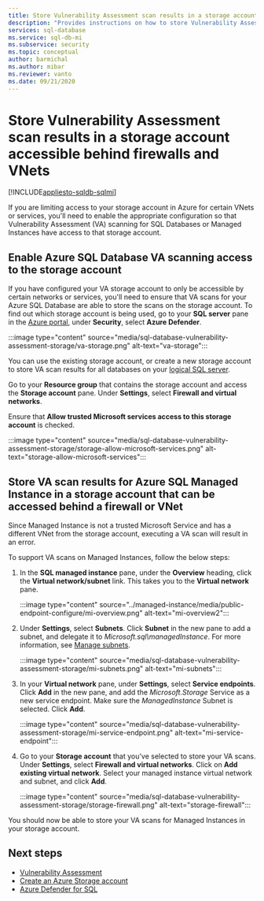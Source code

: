 ```yaml
---
title: Store Vulnerability Assessment scan results in a storage account accessible behind firewalls and VNets
description: "Provides instructions on how to store Vulnerability Assessment (VA) scans in a storage account that can be accessed through a firewall or a VNet"
services: sql-database
ms.service: sql-db-mi
ms.subservice: security
ms.topic: conceptual
author: barmichal
ms.author: mibar
ms.reviewer: vanto
ms.date: 09/21/2020
---
```


# Store Vulnerability Assessment scan results in a storage account accessible behind firewalls and VNets
[!INCLUDE[appliesto-sqldb-sqlmi](../includes/appliesto-sqldb-sqlmi.md)]

If you are limiting access to your storage account in Azure for certain VNets or services, you'll need to enable the appropriate configuration so that Vulnerability Assessment (VA) scanning for SQL Databases or Managed Instances have access to that storage account.

## Enable Azure SQL Database VA scanning access to the storage account

If you have configured your VA storage account to only be accessible by certain networks or services, you'll need to ensure that VA scans for your Azure SQL Database are able to store the scans on the storage account. To find out which storage account is being used, go to your **SQL server** pane in the [Azure portal](https://portal.azure.com), under **Security**, select **Azure Defender**.

:::image type="content" source="media/sql-database-vulnerability-assessment-storage/va-storage.png" alt-text="va-storage":::

You can use the existing storage account, or create a new storage account to store VA scan results for all databases on your [logical SQL server](logical-servers.md).

Go to your **Resource group** that contains the storage account and access the **Storage account** pane. Under **Settings**, select **Firewall and virtual networks**.

Ensure that **Allow trusted Microsoft services access to this storage account** is checked.

:::image type="content" source="media/sql-database-vulnerability-assessment-storage/storage-allow-microsoft-services.png" alt-text="storage-allow-microsoft-services":::

## Store VA scan results for Azure SQL Managed Instance in a storage account that can be accessed behind a firewall or VNet

Since Managed Instance is not a trusted Microsoft Service and has a different VNet from the storage account, executing a VA scan will result in an error.

To support VA scans on Managed Instances, follow the below steps:

1. In the **SQL managed instance** pane, under the **Overview** heading, click the **Virtual network/subnet** link. This takes you to the **Virtual network** pane.

   :::image type="content" source="../managed-instance/media/public-endpoint-configure/mi-overview.png" alt-text="mi-overview2":::

1. Under **Settings**, select **Subnets**. Click **Subnet** in the new pane to add a subnet, and delegate it to *Microsoft.sql\managedInstance*. For more information, see [Manage subnets](../../virtual-network/virtual-network-manage-subnet.md).

   :::image type="content" source="media/sql-database-vulnerability-assessment-storage/mi-subnets.png" alt-text="mi-subnets":::

1. In your **Virtual network** pane, under **Settings**, select **Service endpoints**. Click **Add** in the new pane, and add the *Microsoft.Storage* Service as a new service endpoint. Make sure the *ManagedInstance* Subnet is selected. Click **Add**.

   :::image type="content" source="media/sql-database-vulnerability-assessment-storage/mi-service-endpoint.png" alt-text="mi-service-endpoint":::

1. Go to your **Storage account** that you've selected to store your VA scans. Under **Settings**, select **Firewall and virtual networks**. Click on **Add existing virtual network**. Select your managed instance virtual network and subnet, and click **Add**.

   :::image type="content" source="media/sql-database-vulnerability-assessment-storage/storage-firewall.png" alt-text="storage-firewall":::

You should now be able to store your VA scans for Managed Instances in your storage account.

## Next steps

- [Vulnerability Assessment](sql-vulnerability-assessment.md)
- [Create an Azure Storage account](../../storage/common/storage-account-create.md)
- [Azure Defender for SQL](azure-defender-for-sql.md)